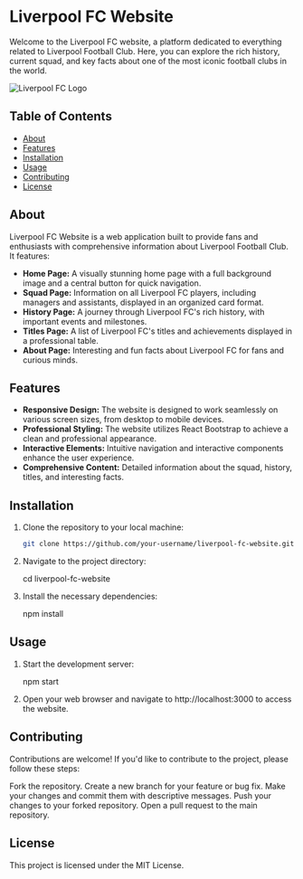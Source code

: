 # Liverpool FC Website

Welcome to the Liverpool FC website, a platform dedicated to everything related to Liverpool Football Club. Here, you can explore the rich history, current squad, and key facts about one of the most iconic football clubs in the world.

![Liverpool FC Logo]("./images/Liverpool_FC.png")

## Table of Contents

- [About](#about)
- [Features](#features)
- [Installation](#installation)
- [Usage](#usage)
- [Contributing](#contributing)
- [License](#license)

## About

Liverpool FC Website is a web application built to provide fans and enthusiasts with comprehensive information about Liverpool Football Club. It features:

- **Home Page:** A visually stunning home page with a full background image and a central button for quick navigation.
- **Squad Page:** Information on all Liverpool FC players, including managers and assistants, displayed in an organized card format.
- **History Page:** A journey through Liverpool FC's rich history, with important events and milestones.
- **Titles Page:** A list of Liverpool FC's titles and achievements displayed in a professional table.
- **About Page:** Interesting and fun facts about Liverpool FC for fans and curious minds.

## Features

- **Responsive Design:** The website is designed to work seamlessly on various screen sizes, from desktop to mobile devices.
- **Professional Styling:** The website utilizes React Bootstrap to achieve a clean and professional appearance.
- **Interactive Elements:** Intuitive navigation and interactive components enhance the user experience.
- **Comprehensive Content:** Detailed information about the squad, history, titles, and interesting facts.

## Installation

1. Clone the repository to your local machine:

   ```bash
   git clone https://github.com/your-username/liverpool-fc-website.git
   
   
2. Navigate to the project directory:

   cd liverpool-fc-website
   

3. Install the necessary dependencies:

   npm install
   

## Usage

1. Start the development server:

   npm start
   

2. Open your web browser and navigate to http://localhost:3000 to access the website.


## Contributing

Contributions are welcome! If you'd like to contribute to the project, please follow these steps:

Fork the repository.
Create a new branch for your feature or bug fix.
Make your changes and commit them with descriptive messages.
Push your changes to your forked repository.
Open a pull request to the main repository.

## License

This project is licensed under the MIT License.
